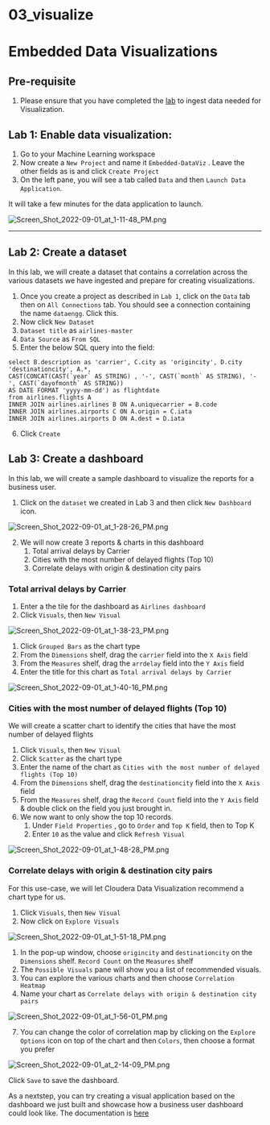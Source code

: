 # 03_visualize

# Embedded Data Visualizations

## Pre-requisite

1. Please ensure that you have completed the [lab](01_ingest.md#lab-2-ingest-into-other-tables-needed-for-analysis-and-visualization) to ingest data needed for Visualization.

## Lab 1: Enable data visualization:

1. Go to your Machine Learning workspace
2. Now create a `New Project` and name it `Embedded-DataViz` . Leave the other fields as is and click `Create Project`
3. On the left pane, you will see a tab called `Data` and then `Launch Data Application`.

It will take a few minutes for the data application to launch.

![Screen_Shot_2022-09-01_at_1-11-48_PM.png](images/Screen_Shot_2022-09-01_at_1-11-48_PM.png)

---

## Lab 2: Create a dataset

In this lab, we will create a dataset that contains a correlation across the various datasets we have ingested and prepare for creating visualizations.

1. Once you create a project as described in `Lab 1`, click on the `Data` tab then on `All Connections` tab. You should see a connection containing the name `dataengg`. Click this.
2. Now click `New Dataset`
3. `Dataset title` as `airlines-master`
4. `Data Source` as `From SQL`
5. Enter the below SQL query into the field:

```
select B.description as 'carrier', C.city as 'origincity', D.city 'destinationcity', A.*,
CAST(CONCAT(CAST(`year` AS STRING) , '-', CAST(`month` AS STRING), '-', CAST(`dayofmonth` AS STRING))
AS DATE FORMAT 'yyyy-mm-dd') as flightdate
from airlines.flights A
INNER JOIN airlines.airlines B ON A.uniquecarrier = B.code
INNER JOIN airlines.airports C ON A.origin = C.iata
INNER JOIN airlines.airports D ON A.dest = D.iata
```

6. Click `Create`

## Lab 3: Create a dashboard

In this lab, we will create a sample dashboard to visualize the reports for a business user.

1. Click on the `dataset` we created in Lab 3 and then click `New Dashboard` icon.

![Screen_Shot_2022-09-01_at_1-28-26_PM.png](images/Screen_Shot_2022-09-01_at_1-28-26_PM.png)

2. We will now create 3 reports & charts in this dashboard
    1. Total arrival delays by Carrier
    2. Cities with the most number of delayed flights \(Top 10\)
    3. Correlate delays with origin & destination city pairs

### Total arrival delays by Carrier

1. Enter a the tile for the dashboard as `Airlines dashboard`
2. Click `Visuals`, then `New Visual`

![Screen_Shot_2022-09-01_at_1-38-23_PM.png](images/Screen_Shot_2022-09-01_at_1-38-23_PM.png)

1. Click `Grouped Bars` as the chart type
2. From the `Dimensions` shelf, drag the `carrier` field into the `X Axis` field
3. From the `Measures` shelf, drag the `arrdelay` field into the `Y Axis` field
4. Enter the title for this chart as `Total arrival delays by Carrier`

![Screen_Shot_2022-09-01_at_1-40-16_PM.png](images/Screen_Shot_2022-09-01_at_1-40-16_PM.png)

### Cities with the most number of delayed flights \(Top 10\)

We will create a scatter chart to identify the cities that have the most number of delayed flights

1. Click `Visuals`, then `New Visual`
2. Click `Scatter` as the chart type
3. Enter the name of the chart as `Cities with the most number of delayed flights (Top 10)`
4. From the `Dimensions` shelf, drag the `destinationcity` field into the `X Axis` field
5. From the `Measures` shelf, drag the `Record Count` field into the `Y Axis` field & double click on the field you just brought in.
6. We now want to only show the top 10 records.
    1. Under `Field Properties` , go to `Order` and `Top K` field, then to Top K
    2. Enter `10` as the value and click `Refresh Visual`

![Screen_Shot_2022-09-01_at_1-48-28_PM.png](images/Screen_Shot_2022-09-01_at_1-48-28_PM.png)

### Correlate delays with origin & destination city pairs

For this use\-case, we will let Cloudera Data Visualization recommend a chart type for us.

1. Click `Visuals`, then `New Visual`
2. Now click on `Explore Visuals`

![Screen_Shot_2022-09-01_at_1-51-18_PM.png](images/Screen_Shot_2022-09-01_at_1-51-18_PM.png)

1. In the pop-up window, choose `origincity` and `destinationcity` on the `Dimensions` shelf. `Record Count` on the `Measures` shelf
2. The `Possible Visuals` pane will show you a list of recommended visuals.
3. You can explore the various charts and then choose `Correlation Heatmap`
4. Name your chart as `Correlate delays with origin & destination city pairs`

![Screen_Shot_2022-09-01_at_1-56-01_PM.png](images/Screen_Shot_2022-09-01_at_1-56-01_PM.png)

7. You can change the color of correlation map by clicking on the `Explore Options` icon on top of the chart and then `Colors`, then choose a format you prefer

![Screen_Shot_2022-09-01_at_2-14-09_PM.png](images/Screen_Shot_2022-09-01_at_2-14-09_PM.png)

Click `Save` to save the dashboard.

As a nextstep, you can try creating a visual application based on the dashboard we just built and showcase how a business user dashboard could look like. The documentation is [here](https://docs.cloudera.com/data-visualization/7/howto-apps/topics/viz-create-app.html)
